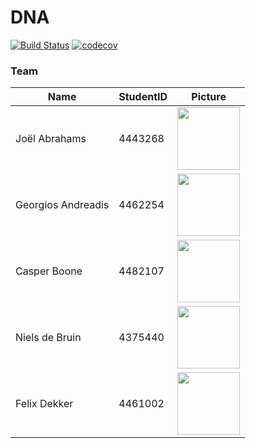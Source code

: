 # DNA
[![Build Status](https://travis-ci.com/nielsdebruin/dna.svg?token=MPR2aq1yzRi2MdAzgtdk&branch=master)](https://travis-ci.com/nielsdebruin/dna)
[![codecov](https://codecov.io/gh/nielsdebruin/dna/branch/master/graph/badge.svg?token=iCcqwI3I98)](https://codecov.io/gh/nielsdebruin/dna)

### Team
| Name               | StudentID | Picture |
|--------------------|-----------|---------|
| Joël Abrahams      | 4443268   | <img src="https://scontent-ams3-1.xx.fbcdn.net/v/t1.0-9/1453262_4661677557548_4145955342984378850_n.jpg?oh=6f93338e5bb4fceee1c4d08831c0d28c&oe=59897D72" height="100" /> |
| Georgios Andreadis | 4462254   | <img src="https://avatars3.githubusercontent.com/u/5272244?v=3&s=460" height="100" /> |
| Casper Boone       | 4482107   | <img src="https://pbs.twimg.com/profile_images/860244689773092864/NpLUw-c_.jpg" height="100" /> |
| Niels de Bruin     | 4375440   | <img src="http://i.imgur.com/ED7Zc1j.png" height="100" /> |
| Felix Dekker       | 4461002   | <img src="http://i.imgur.com/jLduqqW.png" height="100" /> |

